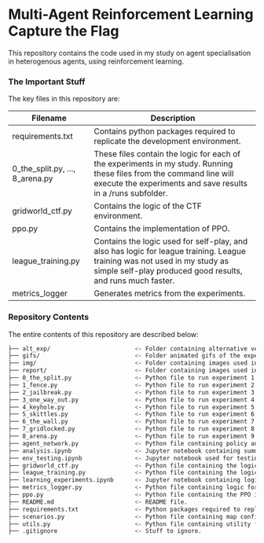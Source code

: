 # Multi-Agent Reinforcement Learning Capture the Flag
This repository contains the code used in my study on agent specialisation in heterogenous agents, using reinforcement learning.

### The Important Stuff
The key files in this repository are:

| Filename | Description |
|----------|-------------|
| requirements.txt | Contains python packages required to replicate the development environment. |
| 0_the_split.py, ..., 8_arena.py | These files contain the logic for each of the experiments in my study. Running these files from the command line will execute the experiments and save results in a /runs subfolder. |
| gridworld_ctf.py | Contains the logic of the CTF environment. |
| ppo.py | Contains the implementation of PPO.
| league_training.py | Contains the logic used for self-play, and also has logic for league training. League training was not used in my study as simple self-play produced good results, and runs much faster. |
| metrics_logger | Generates metrics from the experiments. |
### Repository Contents

The entire contents of this repository are described below:

```bash
├── alt_exp/                        <- Folder containing alternative versions of experiments, not used in final report.
├── gifs/                           <- Folder animated gifs of the experiments.
├── img/                            <- Folder containing images used in presentation layer of the environment.
├── report/                         <- Folder containing images used in the final report.
├── 0_the_split.py                  <- Python file to run experiment 1.
├── 1_fence.py                      <- Python file to run experiment 2.
├── 2_jailbreak.py                  <- Python file to run experiment 3.
├── 3_one_way_out.py                <- Python file to run experiment 4.
├── 4_keyhole.py                    <- Python file to run experiment 5.
├── 5_skittles.py                   <- Python file to run experiment 6.
├── 6_the_wall.py                   <- Python file to run experiment 7.
├── 7_gridlocked.py                 <- Python file to run experiment 8.
├── 8_arena.py                      <- Python file to run experiment 9.
├── agent_network.py                <- Python file containing policy and value networks.
├── analysis.ipynb                  <- Jupyter notebook containing summaries of results for each experiment.
├── env_testing.ipynb               <- Jupyter notebook used for testing and debugging the CTF environment.
├── gridworld_ctf.py                <- Python file containing the logic of the CTF environment.
├── league_training.py              <- Python file containing the logic for self-play and league training.
├── learning_experiments.ipynb      <- Jupyter notebook containing logic for learning experiments, i.e. action masking.
├── metrics_logger.py               <- Python file containing logic for capturing experiment metrics.
├── ppo.py                          <- Python file containing the PPO implementation.
├── README.md                       <- README file.
├── requirements.txt                <- Python packages required to replicate the development environment.
├── scenarios.py                    <- Python file containing map configurations for each experiment.
├── utils.py                        <- Python file containing utility functions for duelling, producing tables, plots etc.
├── .gitignore                      <- Stuff to ignore.
```

